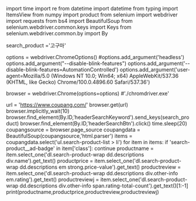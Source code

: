 import time
import re
from datetime import datetime
from typing import ItemsView
from numpy import product
from selenium import webdriver
import requests
from bs4 import BeautifulSoup
from selenium.webdriver.common.keys import Keys
from selenium.webdriver.common.by import By

search_product ='고구마'

options = webdriver.ChromeOptions()
#options.add_argument('headless')
options.add_argument("--disable-blink-features")
options.add_argument('--disable-blink-features=AutomationControlled')
options.add_argument('user-agent=Mozilla/5.0 (Windows NT 10.0; Win64; x64) AppleWebKit/537.36 (KHTML, like Gecko) Chrome/100.0.4896.60 Safari/537.36')

browser = webdriver.Chrome(options=options) #'./chromdriver.exe'

url = 'https://www.coupang.com/'
browser.get(url)
browser.implicitly_wait(10)
browser.find_element(By.ID,'headerSearchKeyword').send_keys(search_product)
browser.find_element(By.ID,'headerSearchBtn').click()
time.sleep(20)
coupangsource = browser.page_source
coupangdata = BeautifulSoup(coupangsource,'html.parser')
items = coupangdata.select('ul.search-product-list > li')
for item in items:
    if 'search-product__ad-badge' in item['class']:
        continue
    productname = item.select_one('dl.search-product-wrap dd.descriptions div.name').get_text()
    productprice = item.select_one('dl.search-product-wrap dd.descriptions em strong.price-value').get_text()
    productreview = item.select_one('dl.search-product-wrap dd.descriptions div.other-info em.rating').get_text()
    productreviewj = item.select_one('dl.search-product-wrap dd.descriptions div.other-info span.rating-total-count').get_text()[1:-1]
    print(productname,productprice,productreview,productreviewj)
